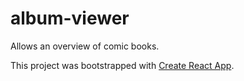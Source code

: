 
# album-viewer

Allows an overview of comic books.

This project was bootstrapped with [Create React App](https://github.com/facebook/create-react-app).

